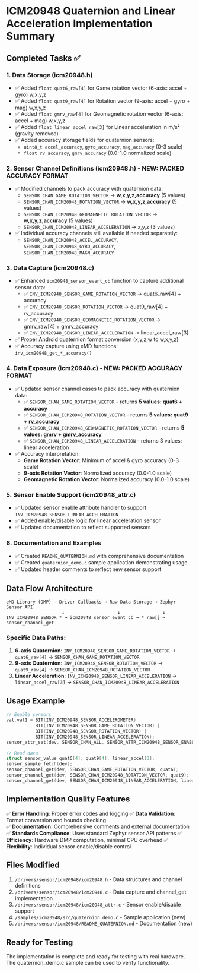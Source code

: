 # ICM20948 Quaternion and Linear Acceleration Implementation Summary

## Completed Tasks ✅

### 1. Data Storage (icm20948.h)
- ✅ Added `float quat6_raw[4]` for Game rotation vector (6-axis: accel + gyro) w,x,y,z
- ✅ Added `float quat9_raw[4]` for Rotation vector (9-axis: accel + gyro + mag) w,x,y,z  
- ✅ Added `float gmrv_raw[4]` for Geomagnetic rotation vector (6-axis: accel + mag) w,x,y,z
- ✅ Added `float linear_accel_raw[3]` for Linear acceleration in m/s² (gravity removed)
- ✅ Added accuracy storage fields for quaternion sensors:
  - `uint8_t accel_accuracy`, `gyro_accuracy`, `mag_accuracy` (0-3 scale)
  - `float rv_accuracy`, `gmrv_accuracy` (0.0-1.0 normalized scale)

### 2. Sensor Channel Definitions (icm20948.h) - **NEW: PACKED ACCURACY FORMAT**
- ✅ Modified channels to pack accuracy with quaternion data:
  - `SENSOR_CHAN_GAME_ROTATION_VECTOR` → **w,x,y,z,accuracy** (5 values)
  - `SENSOR_CHAN_ICM20948_ROTATION_VECTOR` → **w,x,y,z,accuracy** (5 values)
  - `SENSOR_CHAN_ICM20948_GEOMAGNETIC_ROTATION_VECTOR` → **w,x,y,z,accuracy** (5 values)
  - `SENSOR_CHAN_ICM20948_LINEAR_ACCELERATION` → x,y,z (3 values)
- ✅ Individual accuracy channels still available if needed separately:
  - `SENSOR_CHAN_ICM20948_ACCEL_ACCURACY`, `SENSOR_CHAN_ICM20948_GYRO_ACCURACY`, `SENSOR_CHAN_ICM20948_MAGN_ACCURACY`

### 3. Data Capture (icm20948.c)
- ✅ Enhanced `icm20948_sensor_event_cb` function to capture additional sensor data:
  - ✅ `INV_ICM20948_SENSOR_GAME_ROTATION_VECTOR` → quat6_raw[4] + accuracy
  - ✅ `INV_ICM20948_SENSOR_ROTATION_VECTOR` → quat9_raw[4] + rv_accuracy
  - ✅ `INV_ICM20948_SENSOR_GEOMAGNETIC_ROTATION_VECTOR` → gmrv_raw[4] + gmrv_accuracy
  - ✅ `INV_ICM20948_SENSOR_LINEAR_ACCELERATION` → linear_accel_raw[3]
- ✅ Proper Android quaternion format conversion (x,y,z,w to w,x,y,z)
- ✅ Accuracy capture using eMD functions: `inv_icm20948_get_*_accuracy()`

### 4. Data Exposure (icm20948.c) - **NEW: PACKED ACCURACY FORMAT**
- ✅ Updated sensor channel cases to pack accuracy with quaternion data:
  - ✅ `SENSOR_CHAN_GAME_ROTATION_VECTOR` - returns **5 values: quat6 + accuracy**
  - ✅ `SENSOR_CHAN_ICM20948_ROTATION_VECTOR` - returns **5 values: quat9 + rv_accuracy**
  - ✅ `SENSOR_CHAN_ICM20948_GEOMAGNETIC_ROTATION_VECTOR` - returns **5 values: gmrv + gmrv_accuracy**
  - ✅ `SENSOR_CHAN_ICM20948_LINEAR_ACCELERATION` - returns 3 values: linear acceleration
- ✅ Accuracy interpretation:
  - **Game Rotation Vector**: Minimum of accel & gyro accuracy (0-3 scale)
  - **9-axis Rotation Vector**: Normalized accuracy (0.0-1.0 scale)
  - **Geomagnetic Rotation Vector**: Normalized accuracy (0.0-1.0 scale)

### 5. Sensor Enable Support (icm20948_attr.c)
- ✅ Updated sensor enable attribute handler to support `INV_ICM20948_SENSOR_LINEAR_ACCELERATION`
- ✅ Added enable/disable logic for linear acceleration sensor
- ✅ Updated documentation to reflect supported sensors

### 6. Documentation and Examples
- ✅ Created `README_QUATERNION.md` with comprehensive documentation
- ✅ Created `quaternion_demo.c` sample application demonstrating usage
- ✅ Updated header comments to reflect new sensor support

## Data Flow Architecture

```
eMD Library (DMP) → Driver Callbacks → Raw Data Storage → Zephyr Sensor API
                     ↓                    ↓                ↓
INV_ICM20948_SENSOR_* → icm20948_sensor_event_cb → *_raw[] → sensor_channel_get
```

### Specific Data Paths:
1. **6-axis Quaternion**: `INV_ICM20948_SENSOR_GAME_ROTATION_VECTOR` → `quat6_raw[4]` → `SENSOR_CHAN_GAME_ROTATION_VECTOR`
2. **9-axis Quaternion**: `INV_ICM20948_SENSOR_ROTATION_VECTOR` → `quat9_raw[4]` → `SENSOR_CHAN_ICM20948_ROTATION_VECTOR`
3. **Linear Acceleration**: `INV_ICM20948_SENSOR_LINEAR_ACCELERATION` → `linear_accel_raw[3]` → `SENSOR_CHAN_ICM20948_LINEAR_ACCELERATION`

## Usage Example

```c
// Enable sensors
val.val1 = BIT(INV_ICM20948_SENSOR_ACCELEROMETER) |
           BIT(INV_ICM20948_SENSOR_GAME_ROTATION_VECTOR) |
           BIT(INV_ICM20948_SENSOR_ROTATION_VECTOR) |
           BIT(INV_ICM20948_SENSOR_LINEAR_ACCELERATION);
sensor_attr_set(dev, SENSOR_CHAN_ALL, SENSOR_ATTR_ICM20948_SENSOR_ENABLE, &val);

// Read data
struct sensor_value quat6[4], quat9[4], linear_accel[3];
sensor_sample_fetch(dev);
sensor_channel_get(dev, SENSOR_CHAN_GAME_ROTATION_VECTOR, quat6);
sensor_channel_get(dev, SENSOR_CHAN_ICM20948_ROTATION_VECTOR, quat9);
sensor_channel_get(dev, SENSOR_CHAN_ICM20948_LINEAR_ACCELERATION, linear_accel);
```

## Implementation Quality Features

✅ **Error Handling**: Proper error codes and logging
✅ **Data Validation**: Format conversion and bounds checking  
✅ **Documentation**: Comprehensive comments and external documentation
✅ **Standards Compliance**: Uses standard Zephyr sensor API patterns
✅ **Efficiency**: Hardware DMP computation, minimal CPU overhead
✅ **Flexibility**: Individual sensor enable/disable control

## Files Modified

1. `/drivers/sensor/icm20948/icm20948.h` - Data structures and channel definitions
2. `/drivers/sensor/icm20948/icm20948.c` - Data capture and channel_get implementation  
3. `/drivers/sensor/icm20948/icm20948_attr.c` - Sensor enable/disable support
4. `/samples/icm20948/src/quaternion_demo.c` - Sample application (new)
5. `/drivers/sensor/icm20948/README_QUATERNION.md` - Documentation (new)

## Ready for Testing

The implementation is complete and ready for testing with real hardware. The quaternion_demo.c sample can be used to verify functionality.
